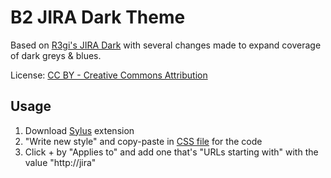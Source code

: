 # B2 JIRA Dark Theme
Based on [R3gi's JIRA Dark](https://userstyles.org/styles/159353/r3gi-s-jira-dark) with several changes made to expand coverage of dark greys & blues.

License: [CC BY - Creative Commons Attribution](https://creativecommons.org/licenses/by/4.0/)

## Usage

1. Download [Sylus](https://add0n.com/stylus.html) extension
2. "Write new style" and copy-paste in [CSS file](dark-theme.css) for the code
3. Click + by "Applies to" and add one that's "URLs starting with" with the value "http://jira"

